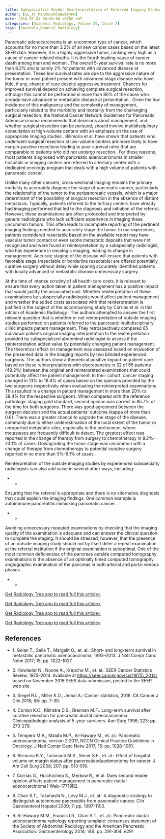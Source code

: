 ```yaml
---
title: Subspecialist Reader Reinterpretation of Referred Imaging Studies
author: [CL_AT_MahmoudAlHawaryMD]
date: 2018-07-01 00:00:00 +0700 +07
categories: [Academic Radiology, Volume 25, Issue 7]
tags: [Journals,General Radiology]
---
```

Pancreatic adenocarcinoma is an uncommon type of cancer, which accounts for no more than 3.2% of all new cancer cases based on the latest SEER data. However, it is a highly aggressive tumor, ranking very high as a cause of cancer-related deaths. It is the fourth leading cause of cancer death among men and women . The overall 5-year survival rate is no more than 8.2% and is barely 2% for patients with advanced disease at presentation. These low survival rates are due to the aggressive nature of the tumor in most patient present with advanced stage disease who have little, if any, chance of cure despite aggressive treatment. Chances for improved survival depend on achieving complete surgical resection, although this cannot be performed in more than 80% of the cases who already have advanced or metastatic disease at presentation . Given the low incidence of this malignancy and the complexity of management, particularly related to the morbidity and mortality from the challenging surgical resection, the National Cancer Network Guidelines for Pancreatic Adenocarcinoma recommends that decisions about management, and whether surgical resection can be pursued, should involve multidisciplinary consultation at high-volume centers with an emphasis on the use of appropriate imaging studies . Bilimoria et al. have shown that patients who underwent surgical resection at low-volume centers are more likely to have margin-positive resections leading to poor survival rates that are comparable to patients who did not undergo resection . For these reasons, most patients diagnosed with pancreatic adenocarcinoma in smaller hospitals or imaging centers are referred to a tertiary center with a dedicated oncology program that deals with a high volume of patients with pancreatic cancer.

Unlike many other cancers, cross-sectional imaging remains the primary modality to accurately diagnose the stage of pancreatic cancer, particularly the relationship of the tumor to the peripancreatic vessels, which is a major determinant of the possibility of surgical resection in the absence of distant metastasis. Typically, patients referred to the tertiary centers have already had imaging performed that led to the diagnosis and initiation of the referral. However, these examinations are often protocoled and interpreted by general radiologists who lack sufficient experience in imaging these uncommon tumors. This often leads to incomplete reporting of the pertinent imaging findings needed to accurately stage the tumor. In our experience, patients considered resectable based on the available report may have vascular tumor contact or even subtle metastatic deposits that were not recognized and were found at reinterpretation by a subspecialty radiologist, who has experience in oncologic imaging, leading to change in management. Accurate staging of the disease will ensure that patients with favorable stage (resectable or borderline resectable) are offered potentially curative surgery without delay while sparing accurately identified patients with locally advanced or metastatic disease unnecessary surgery.

At the time of intense scrutiny of all health-care costs, it is relevant to ensure that every action taken in patient management has a positive impact that would justify the associated cost. Whether reinterpretation of these examinations by subspecialty radiologists would affect patient management and whether the added costs associated with that reinterpretation is justified is the subject of the accompanying study by Corrias et al. in this edition of Academic Radiology . The authors attempted to answer the first relevant question that is whether or not reinterpretation of outside imaging studies performed on patients referred to the pancreatic multidisciplinary clinic impacts patient management. They retrospectively compared 65 individual patients original imaging interpretation to the reinterpretation provided by subspecialized abdominal radiologist to assess if the reinterpretation added value by potentially changing patient management. The theoretical effect on management was assessed based on evaluation of the presented data in the imaging reports by two blinded experienced surgeons. The authors show a theoretical positive impact on patient care based on these reinterpretations with discrepancies in 32 of 65 patients (49.2%) between the original and reinterpreted examinations that could potentially affect the patient management. In their cohort, cancer staging changed in 13% to 18.4% of cases based on the opinions provided by the two surgeons respectively when evaluating the reinterpreted examinations. This resulted in a change in patient management in more than 20% to 38.4% for the respective surgeons. When compared with the reference pathologic staging gold standard, second opinion was correct in 85.7% of the time for both surgeons. There was good agreement between the surgeon decision and the actual patients' outcome (kappa of more than 0.6). There was a greater chance to upgrade the stage of the disease, commonly due to either underestimation of the local extent of the tumor or unreported metastatic sites, especially to the peritoneum, where metastases are frequently difficult to detect. The greatest effect was reported in the change of therapy from surgery to chemotherapy in 9.2%–23.1% of cases. Downgrading the tumor stage was uncommon with a change of therapy from chemotherapy to potential curative surgery reported in no more than 0%–6.1% of cases.

Reinterpretation of the outside imaging studies by experienced subspecialty radiologists can also add value in several other ways, including:

- -
Ensuring that the referral is appropriate and there is no alternative diagnosis that could explain the imaging findings. One common example is autoimmune pancreatitis mimicking pancreatic cancer .

- -
Avoiding unnecessary repeated examinations by checking that the imaging quality of the examination is adequate and can answer the clinical question to complete the staging. It should be stressed, however, that the presence of an outside imaging study should not by itself deter a repeat examination at the referral institution if the original examination is suboptimal. One of the most common deficiencies of the pancreas outside computed tomography examinations is the absence of an optimally timed computed tomography angiographic examination of the pancreas in both arterial and portal venous phases .

- -
[Get Radiology Tree app to read full this article<](https://clinicalpub.com/app)


[Get Radiology Tree app to read full this article<](https://clinicalpub.com/app)

[Get Radiology Tree app to read full this article<](https://clinicalpub.com/app)

[Get Radiology Tree app to read full this article<](https://clinicalpub.com/app)

## References

- 1\. Golan T., Sella T., Margalit O., et. al.: Short- and long-term survival in metastatic pancreatic adenocarcinoma, 1993–2013. J Natl Compr Canc Netw 2017; 15: pp. 1022-1027.


- 2\. Howlader N., Noone A., Krapcho M., et. al.: SEER Cancer Statistics Review, 1975–2014. Available at https://seer.cancer.gov/csr/1975\_2014/ based on November 2016 SEER data submission, posted to the SEER web site


- 3\. Siegel R.L., Miller K.D., Jemal A.: Cancer statistics, 2018. CA Cancer J Clin 2018; 68: pp. 7-30.


- 4\. Conlon K.C., Klimstra D.S., Brennan M.F.: Long-term survival after curative resection for pancreatic ductal adenocarcinoma. Clinicopathologic analysis of 5-year survivors. Ann Surg 1996; 223: pp. 273-279.


- 5\. Tempero M.A., Malafa M.P., Al-Hawary M., et. al.: Pancreatic adenocarcinoma, version 2.2017, NCCN Clinical Practice Guidelines in Oncology. J Natl Compr Canc Netw 2017; 15: pp. 1028-1061.


- 6\. Bilimoria K.Y., Talamonti M.S., Sener S.F., et. al.: Effect of hospital volume on margin status after pancreaticoduodenectomy for cancer. J Am Coll Surg 2008; 207: pp. 510-519.


- 7\.  Corrias G., Huichochea S., Merkow R., et al. Does second reader opinion affects patient management in pancreatic ductal adenocarcinoma? Web-17719R2.


- 8\. Chari S.T., Takahashi N., Levy M.J., et. al.: A diagnostic strategy to distinguish autoimmune pancreatitis from pancreatic cancer. Clin Gastroenterol Hepatol 2009; 7: pp. 1097-1103.


- 9\. Al-Hawary M.M., Francis I.R., Chari S.T., et. al.: Pancreatic ductal adenocarcinoma radiology reporting template: consensus statement of the Society of Abdominal Radiology and the American Pancreatic Association. Gastroenterology 2014; 146: pp. 291-304. e291